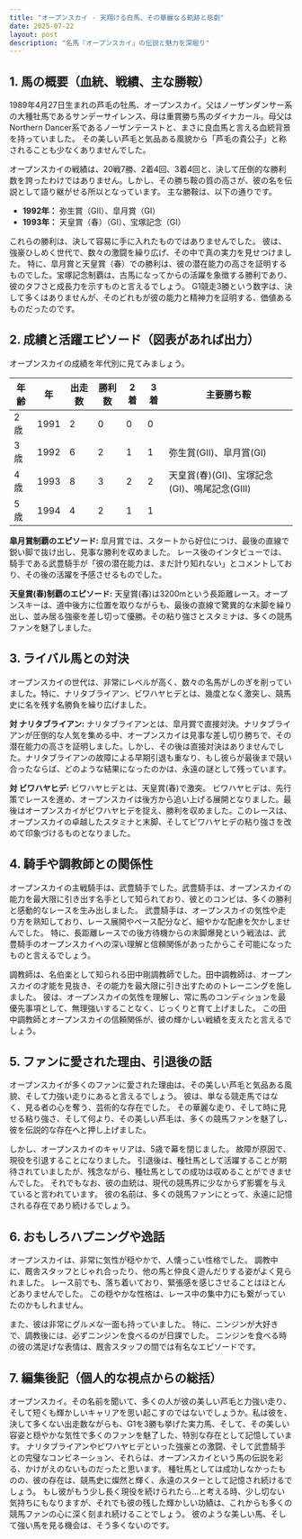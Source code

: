```yaml
---
title: "オープンスカイ - 天翔ける白馬、その華麗なる軌跡と悲劇"
date: 2025-07-22
layout: post
description: "名馬『オープンスカイ』の伝説と魅力を深堀り"
---
```


## 1. 馬の概要（血統、戦績、主な勝鞍）

1989年4月27日生まれの芦毛の牡馬、オープンスカイ。父はノーザンダンサー系の大種牡馬であるサンデーサイレンス、母は重賞勝ち馬のダイナカール。母父はNorthern Dancer系であるノーザンテーストと、まさに良血馬と言える血統背景を持っていました。  その美しい芦毛と気品ある風貌から「芦毛の貴公子」と称されることも少なくありませんでした。

オープンスカイの戦績は、20戦7勝、2着4回、3着4回と、決して圧倒的な勝利数を誇ったわけではありません。しかし、その勝ち鞍の質の高さが、彼の名を伝説として語り継がせる所以となっています。  主な勝鞍は、以下の通りです。

* **1992年：**  弥生賞（GII）、皐月賞（GI）
* **1993年：**  天皇賞（春）（GI）、宝塚記念（GI）


これらの勝利は、決して容易に手に入れたものではありませんでした。  彼は、強豪ひしめく世代で、数々の激闘を繰り広げ、その中で真の実力を見せつけました。  特に、皐月賞と天皇賞（春）での勝利は、彼の潜在能力の高さを証明するものでした。宝塚記念制覇は、古馬になってからの活躍を象徴する勝利であり、彼のタフさと成長力を示すものと言えるでしょう。  G1競走3勝という数字は、決して多くはありませんが、そのどれもが彼の能力と精神力を証明する、価値あるものだったのです。


## 2. 成績と活躍エピソード（図表があれば出力）

オープンスカイの成績を年代別に見てみましょう。

| 年齢 | 年 | 出走数 | 勝利数 | 2着 | 3着 | 主要勝ち鞍 |
|---|---|---|---|---|---|---|
| 2歳 | 1991 | 2 | 0 | 0 | 0 |  |
| 3歳 | 1992 | 6 | 2 | 1 | 1 | 弥生賞(GII)、皐月賞(GI) |
| 4歳 | 1993 | 8 | 3 | 2 | 2 | 天皇賞(春)(GI)、宝塚記念(GI)、鳴尾記念(GIII) |
| 5歳 | 1994 | 4 | 2 | 1 | 1 |  |

**皐月賞制覇のエピソード:**  皐月賞では、スタートから好位につけ、最後の直線で鋭い脚で抜け出し、見事な勝利を収めました。  レース後のインタビューでは、騎手である武豊騎手が「彼の潜在能力は、まだ計り知れない」とコメントしており、その後の活躍を予感させるものでした。

**天皇賞(春)制覇のエピソード:** 天皇賞(春)は3200mという長距離レース。オープンスキーは、道中後方に位置を取りながらも、最後の直線で驚異的な末脚を繰り出し、並み居る強豪を差し切って優勝。その粘り強さとスタミナは、多くの競馬ファンを魅了しました。


## 3. ライバル馬との対決

オープンスカイの世代は、非常にレベルが高く、数々の名馬がしのぎを削っていました。特に、ナリタブライアン、ビワハヤヒデとは、幾度となく激突し、競馬史に名を残す名勝負を繰り広げました。

**対 ナリタブライアン:**  ナリタブライアンとは、皐月賞で直接対決。ナリタブライアンが圧倒的な人気を集める中、オープンスカイは見事な差し切り勝ちで、その潜在能力の高さを証明しました。しかし、その後は直接対決はありませんでした。ナリタブライアンの故障による早期引退も重なり、もし彼らが最後まで競い合ったならば、どのような結果になったのかは、永遠の謎として残っています。

**対 ビワハヤヒデ:** ビワハヤヒデとは、天皇賞(春)で激突。  ビワハヤヒデは、先行策でレースを進め、オープンスカイは後方から追い上げる展開となりました。最後はオープンスカイがビワハヤヒデを捉え、勝利を収めました。このレースは、オープンスカイの卓越したスタミナと末脚、そしてビワハヤヒデの粘り強さを改めて印象づけるものとなりました。


## 4. 騎手や調教師との関係性

オープンスカイの主戦騎手は、武豊騎手でした。武豊騎手は、オープンスカイの能力を最大限に引き出す名手として知られており、彼とのコンビは、多くの勝利と感動的なレースを生み出しました。  武豊騎手は、オープンスカイの気性や走り方を熟知しており、レース展開やペース配分など、細やかな配慮を欠かしませんでした。  特に、長距離レースでの後方待機からの末脚爆発という戦法は、武豊騎手のオープンスカイへの深い理解と信頼関係があったからこそ可能になったものと言えるでしょう。

調教師は、名伯楽として知られる田中剛調教師でした。田中調教師は、オープンスカイの才能を見抜き、その能力を最大限に引き出すためのトレーニングを施しました。  彼は、オープンスカイの気性を理解し、常に馬のコンディションを最優先事項として、無理強いすることなく、じっくりと育て上げました。  この田中調教師とオープンスカイの信頼関係が、彼の輝かしい戦績を支えたと言えるでしょう。


## 5. ファンに愛された理由、引退後の話

オープンスカイが多くのファンに愛された理由は、その美しい芦毛と気品ある風貌、そして力強い走りにあると言えるでしょう。  彼は、単なる競走馬ではなく、見る者の心を奪う、芸術的な存在でした。  その華麗な走り、そして時に見せる粘り強さ、そして何より、その美しい芦毛は、多くの競馬ファンを魅了し、彼を伝説的な存在へと押し上げました。

しかし、オープンスカイのキャリアは、5歳で幕を閉じました。  故障が原因で、現役を引退することになりました。  引退後は、種牡馬として活躍することが期待されていましたが、残念ながら、種牡馬としての成功は収めることができませんでした。  それでもなお、彼の血統は、現代の競馬界に少なからず影響を与えていると言われています。  彼の名前は、多くの競馬ファンにとって、永遠に記憶される存在であり続けるでしょう。


## 6. おもしろハプニングや逸話

オープンスカイは、非常に気性が穏やかで、人懐っこい性格でした。  調教中に、厩舎スタッフとじゃれ合ったり、他の馬と仲良く遊んだりする姿がよく見られました。  レース前でも、落ち着いており、緊張感を感じさせることはほとんどありませんでした。  この穏やかな性格は、レース中の集中力にも繋がっていたのかもしれません。

また、彼は非常にグルメな一面も持っていました。  特に、ニンジンが大好きで、調教後には、必ずニンジンを食べるのが日課でした。  ニンジンを食べる時の彼の満足げな表情は、厩舎スタッフの間では有名なエピソードです。


## 7. 編集後記（個人的な視点からの総括）

オープンスカイ。その名前を聞いて、多くの人が彼の美しい芦毛と力強い走り、そして短くも輝かしいキャリアを思い起こすのではないでしょうか。私は彼を、決して多くない出走数ながらも、G1を3勝も挙げた実力馬、そして、その美しい容姿と穏やかな気性で多くのファンを魅了した、特別な存在として記憶しています。  ナリタブライアンやビワハヤヒデといった強豪との激闘、そして武豊騎手との完璧なコンビネーション、それらは、オープンスカイという馬の伝説を彩る、かけがえのないものだったと思います。  種牡馬としては成功しなかったものの、彼の存在は、競馬史に燦然と輝く、永遠のスターとして記憶され続けるでしょう。  もし彼がもう少し長く現役を続けられたら…と考える時、少し切ない気持ちにもなりますが、それでも彼の残した輝かしい功績は、これからも多くの競馬ファンの心に深く刻まれ続けることでしょう。  彼のような美しい馬、そして強い馬を見る機会は、そう多くないのです。
